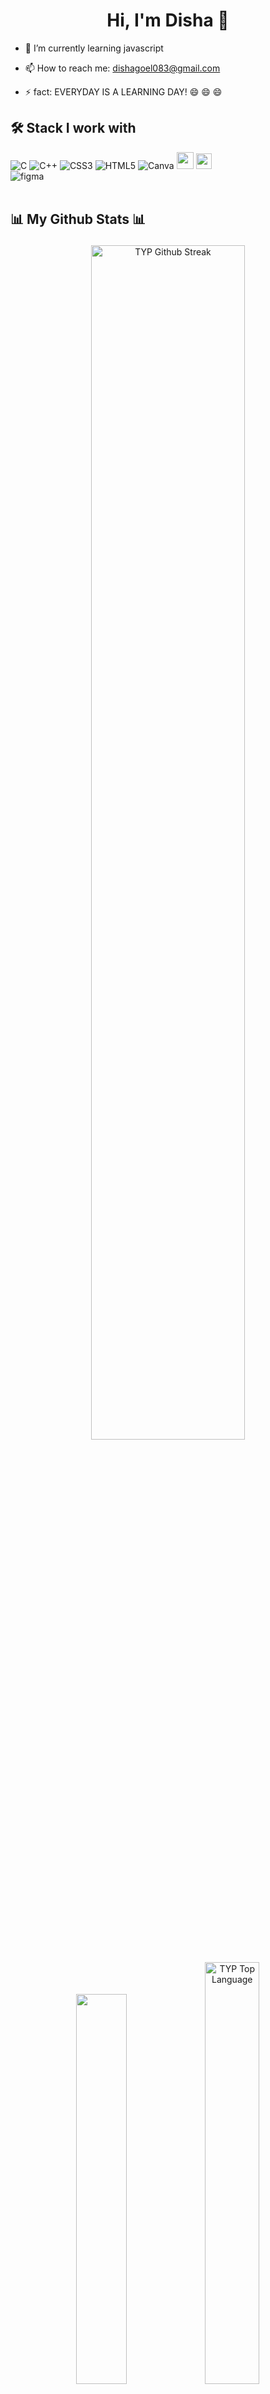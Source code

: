 
<h1 align="center">
   Hi, I'm Disha 👋
     </h1>
<!-- <a href="https://github.com/404"><img src="https://user-images.githubusercontent.com/73097560/115834477-dbab4500-a447-11eb-908a-139a6edaec5c.gif" width="100%"></a>
 -->


- 🌱 I’m currently learning javascript 
- 📫 How to reach me: 
     dishagoel083@gmail.com
- ⚡  fact: 
          EVERYDAY IS A LEARNING DAY! 😄 😄 😄 
          
          
   <!-- ######################################################################################################## -->
   
     
## 🛠️ Stack I work with
   ![C](https://img.shields.io/badge/c-%2300599C.svg?style=for-the-badge&logo=c&logoColor=white) ![C++](https://img.shields.io/badge/c++-%2300599C.svg?style=for-the-badge&logo=c%2B%2B&logoColor=white) ![CSS3](https://img.shields.io/badge/css3-%231572B6.svg?style=for-the-badge&logo=css3&logoColor=white)  ![HTML5](https://img.shields.io/badge/html5-%23E34F26.svg?style=for-the-badge&logo=html5&logoColor=white) ![Canva](https://img.shields.io/badge/Canva-%2300C4CC.svg?style=for-the-badge&logo=Canva&logoColor=white) <img src="https://img.shields.io/badge/javascript-%23323330.svg?style=for-the-badge&logo=javascript&logoColor=%23F7DF1E" height="27"> <img src="https://camo.githubusercontent.com/202a58d250ff1d21ee70433e0070b55f8fed747f8883c1750742aa791b1ad871/68747470733a2f2f696d672e736869656c64732e696f2f62616467652f2d4769744875622d3035313232413f7374796c653d666c6174266c6f676f3d676974687562" height="25"/>  
![figma](https://img.shields.io/badge/figma-2C2C2C?style=for-the-badge&logo=figma&logoColor=white)
  <br><br>
    <h2>
📊 My Github Stats 📊
</h2>
         <div align ="center">
    <a href="http://www.github.com/disha100"/><img alt="TYP Github Streak" src="https://github-readme-streak-stats.herokuapp.com/?user=disha100&show_icons=true&count_private=true&theme=react&hide_border=true&bg_color=0D1117" width = "70%"/></a> </div>     
<!--  [![GitHub Streak](https://github-readme-streak-stats.herokuapp.com?user=disha100&theme=dark&fire=DD2727)](https://git.io/streak-stats) -->
 

<!-- <a href="https://github.com/404"><img src="https://user-images.githubusercontent.com/73097560/115834477-dbab4500-a447-11eb-908a-139a6edaec5c.gif" width="100%"></a> -->
<!-- ########################################################################################################## -->
<!--  <p><img align="left" src="https://github-readme-stats.vercel.app/api/top-langs?username=disha100&show_icons=true&locale=en&layout=compact" alt="dishagoel" /></p>
 
 <p>&nbsp;<img align="center" src="https://github-readme-stats.vercel.app/api?username=disha100&show_icons=true&locale=en" alt="dishagoel" /></p> -->
<!-- 
<p><img width=50% align="center" src="https://github-readme-streak-stats.herokuapp.com/?user=disha100" alt="dishagoel" /> -->
<!-- <img height="137px" width=50%
  src="https://stackoverflow-card.vercel.app/?userID=18576721&theme=dark&fire=DD2727"
/> -->
<!--   </p>
 <a href="https://github.com/404"><img src="https://user-images.githubusercontent.com/73097560/115834477-dbab4500-a447-11eb-908a-139a6edaec5c.gif" width="100%"></a>
  -->
   <!-- ######################################################################################################## -->
  
<!-- [![Typing SVG](https://readme-typing-svg.herokuapp.com?font=Cambria&color=%231B0EF7&center=true&vCenter=true&lines=%3C%2F+With+%E2%9D%A4%EF%B8%8Ffrom+India+IN+%5C%3E)](https://git.io/typing-svg)
  <br>
  <a href="https://github.com/disha100" target="_blank">
    <img alt="GitHub followers" src="https://img.shields.io/github/followers/disha100?label=Github%20followers&style=for-the-badge">
</a> -->
  <br>
 
  <div align="center">
<a href="http://www.github.com/disha100"><img width="40%" src="https://github-readme-stats.vercel.app/api?username=disha100&hide=&count_private=true&bg_color=0D1117&theme=react&hide_border=true&show_icons=true"/></a>
<a href="http://www.github.com/disha100"><img alt="TYP Top Language" width="41.6%" src="https://github-readme-stats.vercel.app/api/top-langs/?username=disha100&langs_count=10&count_private=true&layout=compact&theme=react&hide_border=true&bg_color=0D1117"/></a>

<!-- <a href="https://github.com/disha100/python-project-blueprint">
  <img align="center" src="https://github-readme-stats.vercel.app/api/pin/?username=disha100&repo=Django-URL-Shortener&title_color=ffffff&text_color=c9cacc&icon_color=2bbc8a&bg_color=1d1f21" />
</a>


<!--  [![Contribution Stats](https://github-contribution-stats.vercel.app/api/?username=disha100)](https://github.com/LordDashMe/github-contribution-stats/)  -->
<!--
**disha100/disha100** is a ✨ _special_ ✨ repository because its `README.md` (this file) appears on your GitHub profile.

Here are some ideas to get you started:


- 👯 I’m looking to collaborate on ...
- 🤔 I’m looking for help with ...
- 💬 Ask me about ...
- 
- 😄 Pronouns: ...

-->
